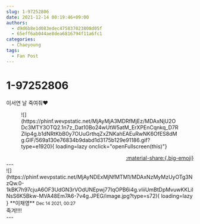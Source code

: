 ```yaml
---
slug: 1-97252806
date: 2021-12-14 00:19:46+09:00
authors:
  - d9d6b8e1d083edec475837023808d05f
  - 65eff6ab044ae8dea6816794f11a6fc1
categories:
  - Chaeyoung
tags:
  - Fan Post
---
```


# 1-97252806

<div class="post-container" markdown="1">
<div class="content-container md-sidebar__scrollwrap" markdown="1">

이서연 날 죽여줘❤
<figure markdown="1">
![](https://phinf.wevpstatic.net/MjAyMjA3MDRfMjEz/MDAxNjU2ODc3MTY3OTQ2.1n7z_Dat10Bo24wUtW5atM_ErXPEnCqnkq_D7RZlip4g.b1dNRtKbB0y7OUuGrthqZxZNKahEAEuRwNK6OfES8dMg.GIF/569a130e76834b9dabd1d3175b129e91186.gif?type=e1920){ loading=lazy onclick="openFullscreen(this)"}
</figure>


</div>
</div>

<div style="text-align: right;" markdown="1">
<a href="https://weverse.io/fromis9/fanpost/1-97252806" style="text-align: right;">:material-share:{.big-emoji}</a>
</div>
---

<div class="comments-container md-sidebar__scrollwrap" markdown="1">
<div class="comment" markdown="1">
<div class='id-container' markdown="1">
![](https://phinf.wevpstatic.net/MjAyNDExMjNfMTM1/MDAxNzMyMzUyOTg3NzQw.0-1kBK7h97cjuA6OF3UdGN3rVOdUNEpwj77IqOPB6i4g.vliiUmBtDpMvuwKKLiINsS6K5Bkw-MVA48Em7A6-7v4g.JPEG/image.jpg?type=s72){ loading=lazy }
**<span class="artist">이채영</span>** <small>Dec 14 2021, 00:27</small><br>
</div>
<div class='comment-body' markdown="1">
죽겨!!!!
</div>
</div>
</div>
---
